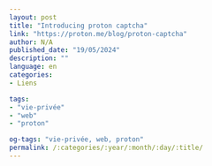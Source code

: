 ```yaml
---
layout: post
title: "Introducing proton captcha"
link: "https://proton.me/blog/proton-captcha"
author: N/A
published_date: "19/05/2024"
description: ""
language: en
categories:
- Liens

tags:
- "vie-privée"
- "web"
- "proton"

og-tags: "vie-privée, web, proton"
permalink: /:categories/:year/:month/:day/:title/
---
```


